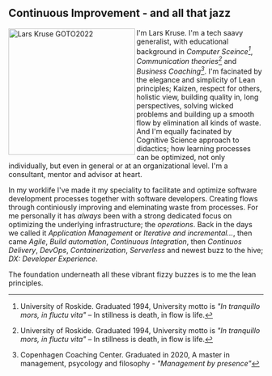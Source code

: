 ## Continuous Improvement - and all that jazz 

<img width="250" align="left" alt="Lars Kruse GOTO2022" src="https://github.com/lakruzz/lakruzz/assets/155492/63987906-9145-4e8b-9bef-18fe8d8c5ed7"> I'm Lars Kruse.  I'm a tech saavy generalist, with educational background in _Computer Sceince[^RUC]_, _Communication theories[^RUC]_ and _Business Coaching[^CCC]_. I'm facinated by the elegance and simplicity of Lean principles; Kaizen, respect for others, holistic view, building quality in, long perspectives, solving wicked problems and building up a smooth flow by elimination all kinds of waste. And I'm equally facinated by Cognitive Science approach to didactics; how learning processes can be optimized, not only individually, but even in general or at an organizational level. I'm a consultant, mentor and advisor at heart.

In my worklife I've made it my speciality to facilitate and optimize software development processes together with software developers. Creating flows through continiously improving and eleminating waste from processes. For me personally it has _always_ been with a strong dedicated focus on optimizing the underlying infrastructure; the _operations_. Back in the days we called it _Application Management_ or _Iterative and incremental..._, then came _Agile_, _Build automation_, _Continuous Integration_, then _Continuos Delivery_, _DevOps_, _Containerization_, _Serverless_ and newest buzz to the hive; _DX: Developer Experience_.

The foundation underneath all these vibrant fizzy buzzes is to me the lean principles. 



[^RUC]: University of Roskide. Graduated 1994, University motto is _"In tranquillo mors, in fluctu vita"_ – In stillness is death, in flow is life.
[^CCC]: Copenhagen Coaching Center. Graduated in 2020, A master in management, psycology and filosophy - _"Management by presence"_
